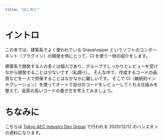 ```yaml
---
title: "はじめに"
---
```


# イントロ

この本では、建築系でよく使われている Grasshopper というソフトのコンポーネント（プラグイン）の開発を例にとって、CI を使う一例の紹介をします。

建築系で開発する人の多くは個人であり、グループでしっかりとレビューを受けながら開発することは少ないです（私調べ）。
そんな中で、作成するコードの品質などを一人で担保することはなかなかに難しいです。
そこで CI（継続的インテグレーション）を使ってオートで自分のコードをレビューしてくれる仕組みを整えて、品質の高いコードの書き方を考えてみましょう。

# ちなみに

こちらは [Tokyo AEC Industry Dev Group](https://www.meetup.com/ja-JP/Tokyo-AEC-Industry-Dev-Group) で行われる 2020/12/12 のハンズオンの資料になります。
